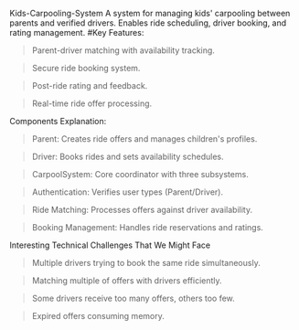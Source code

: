 Kids-Carpooling-System
A system for managing kids' carpooling between parents and verified drivers. Enables ride scheduling, driver booking, and rating management.
#Key Features:

>Parent-driver matching with availability tracking.

>Secure ride booking system.

>Post-ride rating and feedback.

>Real-time ride offer processing.

Components Explanation:

>Parent: Creates ride offers and manages children's profiles.

>Driver: Books rides and sets availability schedules.

>CarpoolSystem: Core coordinator with three subsystems.

>Authentication: Verifies user types (Parent/Driver).

>Ride Matching: Processes offers against driver availability.

>Booking Management: Handles ride reservations and ratings.

Interesting Technical Challenges That We Might Face

> Multiple drivers trying to book the same ride simultaneously.

>  Matching multiple of offers with drivers efficiently.

>  Some drivers receive too many offers, others too few.

> Expired offers consuming memory.
